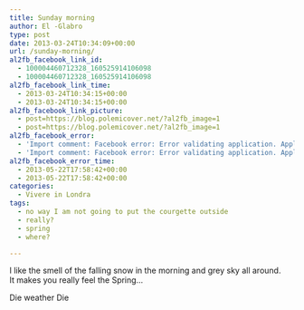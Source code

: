 ```yaml
---
title: Sunday morning
author: El -Glabro
type: post
date: 2013-03-24T10:34:09+00:00
url: /sunday-morning/
al2fb_facebook_link_id:
  - 100004460712328_160525914106098
  - 100004460712328_160525914106098
al2fb_facebook_link_time:
  - 2013-03-24T10:34:15+00:00
  - 2013-03-24T10:34:15+00:00
al2fb_facebook_link_picture:
  - post=https://blog.polemicover.net/?al2fb_image=1
  - post=https://blog.polemicover.net/?al2fb_image=1
al2fb_facebook_error:
  - 'Import comment: Facebook error: Error validating application. Application has been deleted.'
  - 'Import comment: Facebook error: Error validating application. Application has been deleted.'
al2fb_facebook_error_time:
  - 2013-05-22T17:58:42+00:00
  - 2013-05-22T17:58:42+00:00
categories:
  - Vivere in Londra
tags:
  - no way I am not going to put the courgette outside
  - really?
  - spring
  - where?

---
```

I like the smell of the falling snow in the morning and grey sky all around.  
It makes you really feel the Spring&#8230;

Die weather Die